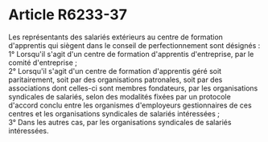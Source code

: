 # Article R6233-37

  
Les représentants des salariés extérieurs au centre de formation d'apprentis qui siègent dans le conseil de perfectionnement sont désignés :   
1° Lorsqu'il s'agit d'un centre de formation d'apprentis d'entreprise, par le comité d'entreprise ;   
2° Lorsqu'il s'agit d'un centre de formation d'apprentis géré soit paritairement, soit par des organisations patronales, soit par des associations dont celles-ci sont membres fondateurs, par les organisations syndicales de salariés, selon des modalités fixées par un protocole d'accord conclu entre les organismes d'employeurs gestionnaires de ces centres et les organisations syndicales de salariés intéressées ;   
3° Dans les autres cas, par les organisations syndicales de salariés intéressées.